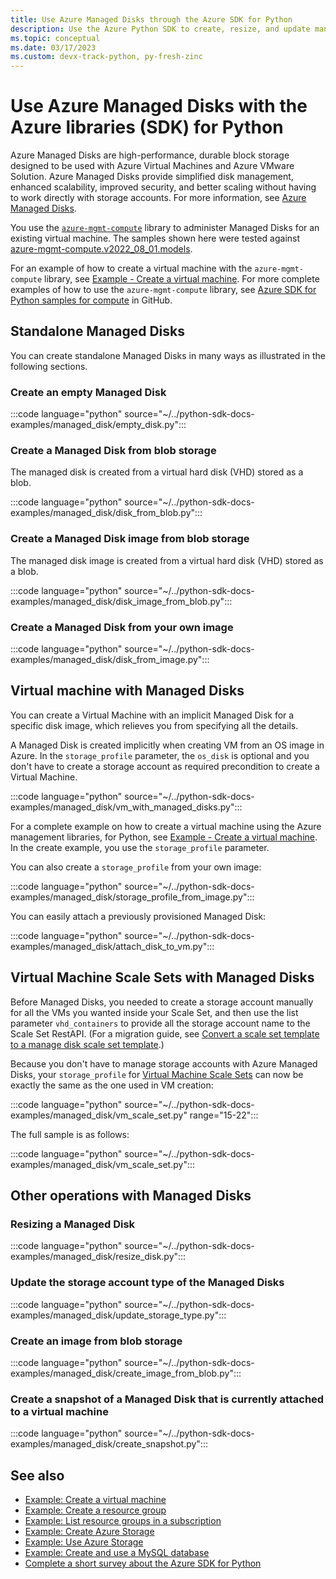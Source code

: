 ```yaml
---
title: Use Azure Managed Disks through the Azure SDK for Python
description: Use the Azure Python SDK to create, resize, and update managed disks standalone, in a virtual machine, or in a Virtual Machine Scale Set.
ms.topic: conceptual
ms.date: 03/17/2023
ms.custom: devx-track-python, py-fresh-zinc
---
```


# Use Azure Managed Disks with the Azure libraries (SDK) for Python

Azure Managed Disks are high-performance, durable block storage designed to be used with Azure Virtual Machines and Azure VMware Solution. Azure Managed Disks provide simplified disk management, enhanced scalability, improved security, and better scaling without having to work directly with storage accounts. For more information, see [Azure Managed Disks](/azure/virtual-machines/managed-disks-overview).

You use the [`azure-mgmt-compute`](/python/api/overview/azure/virtualmachines) library to administer Managed Disks for an existing virtual machine. The samples shown here were tested against [azure-mgmt-compute.v2022_08_01.models](/python/api/azure-mgmt-compute/azure.mgmt.compute.v2022_08_01.models#module-azure.mgmt.compute.v2022_08_01.models).

For an example of how to create a virtual machine with the `azure-mgmt-compute` library, see [Example - Create a virtual machine](azure-sdk-example-virtual-machines.md). For more complete examples of how to use the `azure-mgmt-compute` library, see [Azure SDK for Python samples for compute](https://github.com/Azure-Samples/azure-samples-python-management/tree/main/samples/compute) in GitHub.

## Standalone Managed Disks

You can create standalone Managed Disks in many ways as illustrated in the following sections.

### Create an empty Managed Disk

:::code language="python" source="~/../python-sdk-docs-examples/managed_disk/empty_disk.py":::

### Create a Managed Disk from blob storage

The managed disk is created from a virtual hard disk (VHD) stored as a blob.

:::code language="python" source="~/../python-sdk-docs-examples/managed_disk/disk_from_blob.py":::

### Create a Managed Disk image from blob storage

The managed disk image is created from a virtual hard disk (VHD) stored as a blob.

:::code language="python" source="~/../python-sdk-docs-examples/managed_disk/disk_image_from_blob.py":::

### Create a Managed Disk from your own image

:::code language="python" source="~/../python-sdk-docs-examples/managed_disk/disk_from_image.py":::

## Virtual machine with Managed Disks

You can create a Virtual Machine with an implicit Managed Disk for a specific disk image, which relieves you from specifying all the details.

A Managed Disk is created implicitly when creating VM from an OS image in Azure. In the `storage_profile` parameter, the `os_disk` is optional and you don't have to create a storage account as required precondition to create a Virtual Machine.

:::code language="python" source="~/../python-sdk-docs-examples/managed_disk/vm_with_managed_disks.py":::

For a complete example on how to create a virtual machine using the Azure management libraries, for Python, see [Example - Create a virtual machine](azure-sdk-example-virtual-machines.md). In the create example, you use the `storage_profile` parameter.

You can also create a `storage_profile` from your own image:

:::code language="python" source="~/../python-sdk-docs-examples/managed_disk/storage_profile_from_image.py":::

You can easily attach a previously provisioned Managed Disk:

:::code language="python" source="~/../python-sdk-docs-examples/managed_disk/attach_disk_to_vm.py":::

## Virtual Machine Scale Sets with Managed Disks

Before Managed Disks, you needed to create a storage account manually for all the VMs you wanted inside your Scale Set, and then use the list parameter `vhd_containers` to provide all the storage account name to the Scale Set RestAPI. (For a migration guide, see [Convert a scale set template to a manage disk scale set template](/azure/virtual-machine-scale-sets/virtual-machine-scale-sets-convert-template-to-md).)

Because you don't have to manage storage accounts with Azure Managed Disks, your `storage_profile` for [Virtual Machine Scale Sets](/azure/virtual-machine-scale-sets/overview) can now be exactly the same as the one used in VM creation:

:::code language="python" source="~/../python-sdk-docs-examples/managed_disk/vm_scale_set.py" range="15-22":::

The full sample is as follows:

:::code language="python" source="~/../python-sdk-docs-examples/managed_disk/vm_scale_set.py":::

## Other operations with Managed Disks

### Resizing a Managed Disk

:::code language="python" source="~/../python-sdk-docs-examples/managed_disk/resize_disk.py":::

### Update the storage account type of the Managed Disks

:::code language="python" source="~/../python-sdk-docs-examples/managed_disk/update_storage_type.py":::

### Create an image from blob storage

:::code language="python" source="~/../python-sdk-docs-examples/managed_disk/create_image_from_blob.py":::

### Create a snapshot of a Managed Disk that is currently attached to a virtual machine

:::code language="python" source="~/../python-sdk-docs-examples/managed_disk/create_snapshot.py":::

## See also

- [Example: Create a virtual machine](azure-sdk-example-virtual-machines.md)
- [Example: Create a resource group](azure-sdk-example-resource-group.md)
- [Example: List resource groups in a subscription](azure-sdk-example-list-resource-groups.md)
- [Example: Create Azure Storage](azure-sdk-example-storage.md)
- [Example: Use Azure Storage](azure-sdk-example-storage-use.md)
- [Example: Create and use a MySQL database](azure-sdk-example-database.md)
- [Complete a short survey about the Azure SDK for Python](https://microsoft.qualtrics.com/jfe/form/SV_bNFX0HECjzPWMiG?Q_CHL=docs)
